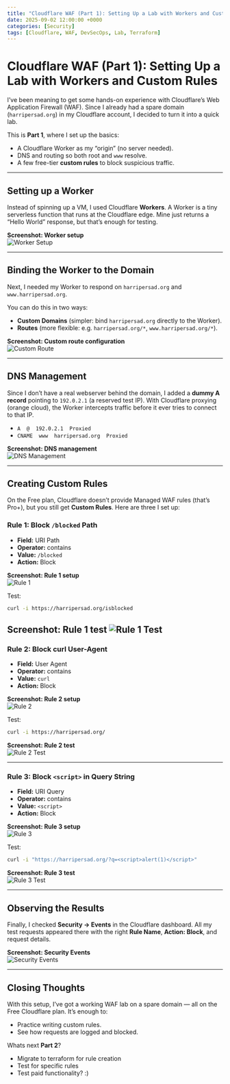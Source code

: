 ```yaml
---
title: "Cloudflare WAF (Part 1): Setting Up a Lab with Workers and Custom Rules"
date: 2025-09-02 12:00:00 +0000
categories: [Security]
tags: [Cloudflare, WAF, DevSecOps, Lab, Terraform]
---
```


# Cloudflare WAF (Part 1): Setting Up a Lab with Workers and Custom Rules

I’ve been meaning to get some hands-on experience with Cloudflare’s Web Application Firewall (WAF). Since I already had a spare domain (`harripersad.org`) in my Cloudflare account, I decided to turn it into a quick lab.  

This is **Part 1**, where I set up the basics:  
- A Cloudflare Worker as my “origin” (no server needed).  
- DNS and routing so both root and `www` resolve.  
- A few free-tier **custom rules** to block suspicious traffic.  

---

## Setting up a Worker

Instead of spinning up a VM, I used Cloudflare **Workers**. A Worker is a tiny serverless function that runs at the Cloudflare edge. Mine just returns a “Hello World” response, but that’s enough for testing.  

**Screenshot: Worker setup**  
![Worker Setup](/assets/img/posts/2025-09-02-cloudflare-waf-part1/worker-setup.png)  

---

## Binding the Worker to the Domain

Next, I needed my Worker to respond on `harripersad.org` and `www.harripersad.org`.  

You can do this in two ways:  
- **Custom Domains** (simpler: bind `harripersad.org` directly to the Worker).  
- **Routes** (more flexible: e.g. `harripersad.org/*`, `www.harripersad.org/*`).  

**Screenshot: Custom route configuration**  
![Custom Route](/assets/img/posts/2025-09-02-cloudflare-waf-part1/custom-route.png)  

---

## DNS Management

Since I don’t have a real webserver behind the domain, I added a **dummy A record** pointing to `192.0.2.1` (a reserved test IP). With Cloudflare proxying (orange cloud), the Worker intercepts traffic before it ever tries to connect to that IP.  

- `A  @  192.0.2.1  Proxied`  
- `CNAME  www  harripersad.org  Proxied`  

**Screenshot: DNS management**  
![DNS Management](/assets/img/posts/2025-09-02-cloudflare-waf-part1/dns-records.png)  

---

## Creating Custom Rules

On the Free plan, Cloudflare doesn’t provide Managed WAF rules (that’s Pro+), but you still get **Custom Rules**. Here are three I set up:

### Rule 1: Block `/blocked` Path
- **Field:** URI Path  
- **Operator:** contains  
- **Value:** `/blocked`  
- **Action:** Block  


**Screenshot: Rule 1 setup**  
![Rule 1](/assets/img/posts/2025-09-02-cloudflare-waf-part1/rule-isblocked.png)

Test:  
```bash
curl -i https://harripersad.org/isblocked
```

**Screenshot: Rule 1 test**
![Rule 1 Test](/assets/img/posts/2025-09-02-cloudflare-waf-part1/rule-isblocked2.png)  
---

### Rule 2: Block curl User-Agent
- **Field:** User Agent  
- **Operator:** contains  
- **Value:** `curl`  
- **Action:** Block  

**Screenshot: Rule 2 setup**  
![Rule 2](/assets/img/posts/2025-09-02-cloudflare-waf-part1/rule-curl.png)

Test:  
```bash
curl -i https://harripersad.org/
```

**Screenshot: Rule 2 test**  
![Rule 2 Test](/assets/img/posts/2025-09-02-cloudflare-waf-part1/rule-curl2.png)

---

### Rule 3: Block `<script>` in Query String
- **Field:** URI Query  
- **Operator:** contains  
- **Value:** `<script>`  
- **Action:** Block  

**Screenshot: Rule 3 setup**  
![Rule 3](/assets/img/posts/2025-09-02-cloudflare-waf-part1/rule-script.png)

Test:  
```bash
curl -i "https://harripersad.org/?q=<script>alert(1)</script>"
```

**Screenshot: Rule 3 test**  
![Rule 3 Test](/assets/img/posts/2025-09-02-cloudflare-waf-part1/rule-script2.png)

---

## Observing the Results

Finally, I checked **Security → Events** in the Cloudflare dashboard. All my test requests appeared there with the right **Rule Name**, **Action: Block**, and request details.  

**Screenshot: Security Events**  
![Security Events](/assets/img/posts/2025-09-02-cloudflare-waf-part1/security-events.png)  

---

## Closing Thoughts

With this setup, I’ve got a working WAF lab on a spare domain — all on the Free Cloudflare plan. It’s enough to:  
- Practice writing custom rules.  
- See how requests are logged and blocked.  

Whats next  **Part 2**?
- Migrate to terraform for rule creation
- Test for specific rules
- Test paid functionality? :)